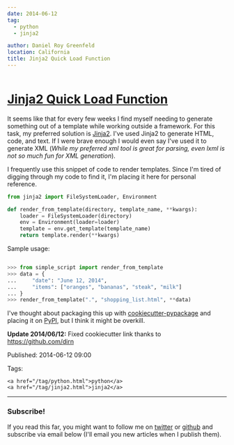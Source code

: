 ```yaml
---
date: 2014-06-12
tag:
  - python
  - jinja2

author: Daniel Roy Greenfeld
location: California
title: Jinja2 Quick Load Function
---
```


<div class="twelve wide column">
  <h1 class="ui block header">
    <div class="content">
      <a href="/jinja2-quick-load-function.html">Jinja2 Quick Load Function</a>
    </div>
  </h1>
  <p>
    It seems like that for every few weeks I find myself needing to generate
    something out of a template while working outside a framework. For this
    task, my preferred solution is
    <a href="http://jinja.pocoo.org/" target="_blank">Jinja2</a>. I've used
    Jinja2 to generate HTML, code, and text. If I were brave enough I would even
    say I've used it to generate XML (<em
      >While my preferred xml tool is great for parsing, even lxml is not so
      much fun for XML generation</em
    >).
  </p>
  <p>
    I frequently use this snippet of code to render templates. Since I'm tired
    of digging through my code to find it, I'm placing it here for personal
    reference.
  </p>
  
  ```python
  from jinja2 import FileSystemLoader, Environment

  def render_from_template(directory, template_name, **kwargs):
      loader = FileSystemLoader(directory)
      env = Environment(loader=loader)
      template = env.get_template(template_name)
      return template.render(**kwargs)

  ```

  <p>Sample usage:</p>
  

  ```python

  >>> from simple_script import render_from_template
  >>> data = {
  ...     "date": "June 12, 2014",
  ...     "items": ["oranges", "bananas", "steak", "milk"]
  ... }
  >>> render_from_template(".", "shopping_list.html", **data)
  ```


  <p>
    I've thought about packaging this up with
    <a href="https://github.com/audreyr/cookiecutter-pypackage" target="_blank"
      >cookiecutter-pypackage</a
    >
    and placing it on
    <a href="https://pypi.python.org/pypi" target="_blank">PyPI</a>, but I think
    it might be overkill.
  </p>
  <p>
    <strong>Update 2014/06/12:</strong> Fixed cookiecutter link thanks to
    <a href="https://github.com/dirn" target="_blank"
      >https://github.com/dirn</a
    >
  </p>
  <p>Published: 2014-06-12 09:00</p>
  <p>
    Tags:

    <a href="/tag/python.html">python</a>
    <a href="/tag/jinja2.html">jinja2</a>
  </p>
  <hr />
  <h3 class="ui header">Subscribe!</h3>
  <p>
    If you read this far, you might want to follow me on
    <a href="https://twitter.com/pydanny">twitter</a> or
    <a href="https://github.com/pydanny">github</a> and subscribe via email
    below (I'll email you new articles when I publish them).
  </p>
   
</div>
